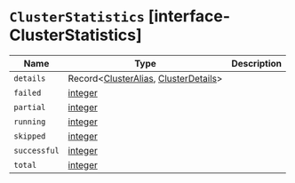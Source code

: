 # `ClusterStatistics` [interface-ClusterStatistics]

| Name | Type | Description |
| - | - | - |
| `details` | Record<[ClusterAlias](./ClusterAlias.md), [ClusterDetails](./ClusterDetails.md)> | &nbsp; |
| `failed` | [integer](./integer.md) | &nbsp; |
| `partial` | [integer](./integer.md) | &nbsp; |
| `running` | [integer](./integer.md) | &nbsp; |
| `skipped` | [integer](./integer.md) | &nbsp; |
| `successful` | [integer](./integer.md) | &nbsp; |
| `total` | [integer](./integer.md) | &nbsp; |
